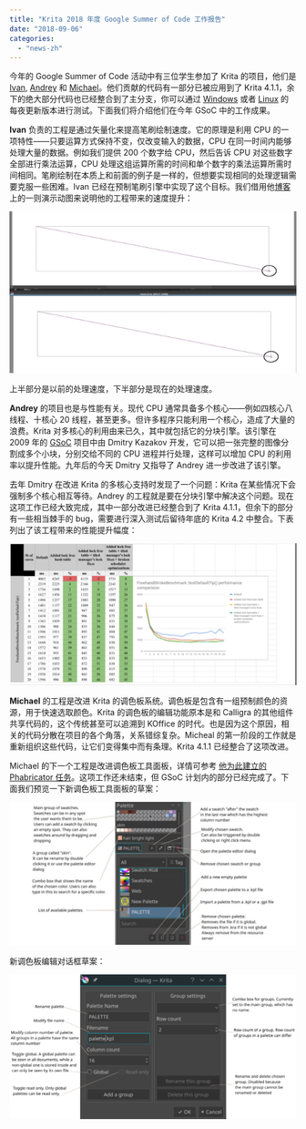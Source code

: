 ```yaml
---
title: "Krita 2018 年度 Google Summer of Code 工作报告"
date: "2018-09-06"
categories: 
  - "news-zh"
---
```


今年的 Google Summer of Code 活动中有三位学生参加了 Krita 的项目，他们是 [Ivan](https://colorathis.wordpress.com/), [Andrey](https://lieroz.github.io/) 和 [Michael](https://simeir.github.io/)。他们贡献的代码有一部分已被应用到了 Krita 4.1.1，余下的绝大部分代码也已经整合到了主分支，你可以通过 [Windows](https://binary-factory.kde.org/job/Krita_Nightly_Windows_Build/) 或者 [Linux](https://binary-factory.kde.org/job/Krita_Nightly_Appimage_Build/) 的每夜更新版本进行测试。下面我们将介绍他们在今年 GSoC 中的工作成果。

**Ivan** 负责的工程是通过矢量化来提高笔刷绘制速度。它的原理是利用 CPU 的一项特性——只要运算方式保持不变，仅改变输入的数据，CPU 在同一时间内能够处理大量的数据。例如我们提供 200 个数字给 CPU，然后告诉 CPU 对这些数字全部进行乘法运算，CPU 处理这组运算所需的时间和单个数字的乘法运算所需时间相同。笔刷绘制在本质上和前面的例子是一样的，但想要实现相同的处理逻辑需要克服一些困难。Ivan 已经在预制笔刷引擎中实现了这个目标。我们借用他[博客](https://colorathis.wordpress.com/)上的一则演示动图来说明他的工程带来的速度提升：

[![](images/avx_cgauss_60.gif)](https://krita.org/wp-content/uploads/2018/09/avx_cgauss_60.gif)

上半部分是以前的处理速度，下半部分是现在的处理速度。

**Andrey** 的项目也是与性能有关。现代 CPU 通常具备多个核心——例如四核心八线程、十核心 20 线程，甚至更多。但许多程序只能利用一个核心，造成了大量的浪费。Krita 对多核心的利用由来已久，其中就包括它的分块引擎。该引擎在 2009 年的 [GSoC](http://dimula73.blogspot.com/2009/08/gsoc-krita-tile-engine-wrap-up.html) 项目中由 Dmitry Kazakov 开发，它可以把一张完整的图像分割成多个小块，分别交给不同的 CPU 进程并行处理，这样可以增加 CPU 的利用率以提升性能。九年后的今天 Dmitry 又指导了 Andrey 进一步改进了该引擎。

去年 Dmitry 在改进 Krita 的多核心支持时发现了一个问题：Krita 在某些情况下会强制多个核心相互等待。Andrey 的工程就是要在分块引擎中解决这个问题。现在这项工作已经大致完成，其中一部分改进已经整合到了 Krita 4.1.1，但余下的部分有一些相当棘手的 bug，需要进行深入测试后留待年底的 Krita 4.2 中整合。下表列出了该工程带来的性能提升幅度：

[![](images/lockless-1024x506.png)](https://krita.org/wp-content/uploads/2018/09/lockless.png)

**Michael** 的工程是改进 Krita 的调色板系统。调色板是包含有一组预制颜色的资源，用于快速选取颜色。Krita 的调色板的编辑功能原本是和 Calligra 的其他组件共享代码的，这个传统甚至可以追溯到 KOffice 的时代。也是因为这个原因，相关的代码分散在项目的各个角落，关系错综复杂。Micheal 的第一阶段的工作就是重新组织这些代码，让它们变得集中而有条理。Krita 4.1.1 已经整合了这项改进。

Michael 的下一个工程是改进调色板工具面板，详情可参考 [他为此建立的 Phabricator 任务](https://phabricator.kde.org/D14815)。这项工作还未结束，但 GSoC 计划内的部分已经完成了。下面我们预览一下新调色板工具面板的草案：

[![](images/listanddocker-1024x512.jpg)](https://krita.org/wp-content/uploads/2018/09/listanddocker.jpg)

新调色板编辑对话框草案：

[![](images/DlgPaletteEditor-1024x517.png)](https://krita.org/wp-content/uploads/2018/09/DlgPaletteEditor.png)
